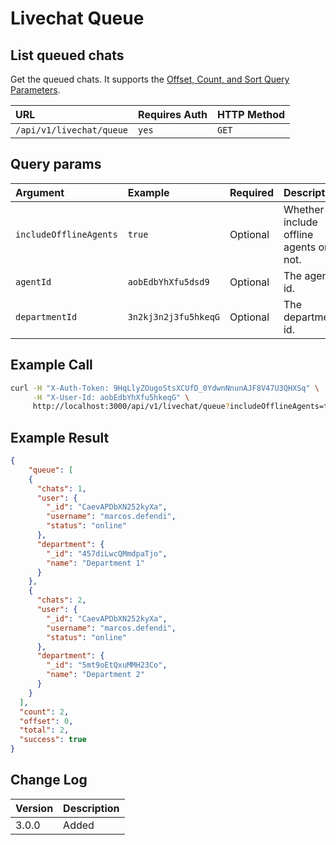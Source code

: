 # Livechat Queue

## List queued chats

Get the queued chats. It supports the [Offset, Count, and Sort Query Parameters](../../offset-and-count-and-sort-info/).

| URL | Requires Auth | HTTP Method |
| :--- | :--- | :--- |
| `/api/v1/livechat/queue` | `yes` | `GET` |

## Query params

| Argument | Example | Required | Description |
| :--- | :--- | :--- | :--- |
| `includeOfflineAgents` | `true` | Optional | Whether include offline agents or not. |
| `agentId` | `aobEdbYhXfu5dsd9` | Optional | The agent's id. |
| `departmentId` | `3n2kj3n2j3fu5hkeqG` | Optional | The department's id. |

## Example Call

```bash
curl -H "X-Auth-Token: 9HqLlyZOugoStsXCUfD_0YdwnNnunAJF8V47U3QHXSq" \
     -H "X-User-Id: aobEdbYhXfu5hkeqG" \
     http://localhost:3000/api/v1/livechat/queue?includeOfflineAgents=true
```

## Example Result

```json
{
    "queue": [
    {
      "chats": 1,
      "user": {
        "_id": "CaevAPDbXN252kyXa",
        "username": "marcos.defendi",
        "status": "online"
      },
      "department": {
        "_id": "457diLwcQMmdpaTjo",
        "name": "Department 1"
      }
    },
    {
      "chats": 2,
      "user": {
        "_id": "CaevAPDbXN252kyXa",
        "username": "marcos.defendi",
        "status": "online"
      },
      "department": {
        "_id": "5mt9oEtQxuMMH23Co",
        "name": "Department 2"
      }
    }
  ],
  "count": 2,
  "offset": 0,
  "total": 2,
  "success": true
}
```

## Change Log

| Version | Description |
| :--- | :--- |
| 3.0.0 | Added |
